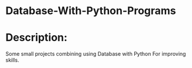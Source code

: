 # Database-With-Python-Programs

# Description:

Some small projects combining using Database with Python For improving skills.
